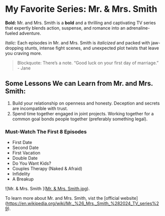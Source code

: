# My Favorite Series: Mr. & Mrs. Smith

**Bold:** Mr. and Mrs. Smith is a **bold** and a thrilling and captivating TV series that expertly blends action, suspense, and romance into an adrenaline-fueled adventure.

*Italic:* Each episodes in Mr. and Mrs. Smith is *italicized* and packed with jaw-dropping stunts, intense fight scenes, and unexpected plot twists that leave you craving more. 

> Blockquote: There’s a note. “Good luck on your first day of marriage.” - Jane

## Some Lessons We can Learn from Mr. and Mrs. Smith:
 1. Build your relationship on openness and honesty. Deception and secrets are incompatible with trust.
 2. Spend time together engaged in joint projects. Working together for a common goal bonds people together (preferably something legal).

### Must-Watch The First 8 Episodes
- First Date
- Second Date
- First Vacation
- Double Date
- Do You Want Kids?
- Couples Therapy (Naked & Afraid)
- Infidelity
- A Breakup

![Mr. & Mrs. Smith ]([Mr. & Mrs. Smith.jpg](https://en.wikipedia.org/wiki/Mr._%26_Mrs._Smith_%282024_TV_series%29#/media/File:Mr._&_Mrs._Smith_(2024_TV_series)_poster.jpg)).

To learn more about Mr. and Mrs. Smith, vist the [official website] (https://en.wikipedia.org/wiki/Mr._%26_Mrs._Smith_%282024_TV_series%29).
